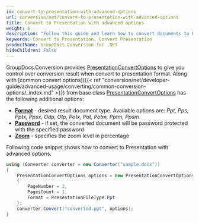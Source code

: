 ```yaml
---
id: convert-to-presentation-with-advanced-options
url: conversion/net/convert-to-presentation-with-advanced-options
title: Convert to Presentation with advanced options
weight: 6
description: "Follow this guide and learn how to convert documents to PowerPoint presentations of PPT, PPTX formats with height, width, DPI, margins and other customizations using GroupDocs.Conversion for .NET."
keywords: Convert to Presentation, Convert Presentation
productName: GroupDocs.Conversion for .NET
hideChildren: False
---
```

GroupDocs.Conversion provides [PresentationConvertOptions](https://apireference.groupdocs.com/net/conversion/groupdocs.conversion.options.convert/presentationconvertoptions) to give you control over conversion result when convert to presentation format. Along with [common convert options]({{< ref "conversion/net/developer-guide/advanced-usage/converting/common-conversion-options/_index.md" >}}) from base class [PresentationConvertOptions](https://apireference.groupdocs.com/net/conversion/groupdocs.conversion.options.convert/presentationconvertoptions) has the following additional options:

*   ********[Format](https://apireference.groupdocs.com/net/conversion/groupdocs.conversion.options.convert/presentationconvertoptions/properties/zoom)******** - desired result document type. Available options are: *Ppt, Pps, Pptx, Ppsx, Odp, Otp, Potx, Pot, Potm, Pptm, Ppsm*
*   **[Password](https://apireference.groupdocs.com/net/conversion/groupdocs.conversion.options.convert/presentationconvertoptions/properties/password)** - if set, the converted document will be password protected with the specified password
*   **[Zoom](https://apireference.groupdocs.com/net/conversion/groupdocs.conversion.options.convert/presentationconvertoptions/properties/zoom)** - specifies the zoom level in percentage

Following code snippet shows how to convert to Presentation with advanced options.

```csharp
using (Converter converter = new Converter("sample.docx"))
{
    PresentationConvertOptions options = new PresentationConvertOptions
    {
        PageNumber = 2,
        PagesCount = 1,
        Format = PresentationFileType.Ppt
    };
    converter.Convert("converted.ppt", options);
}
```
